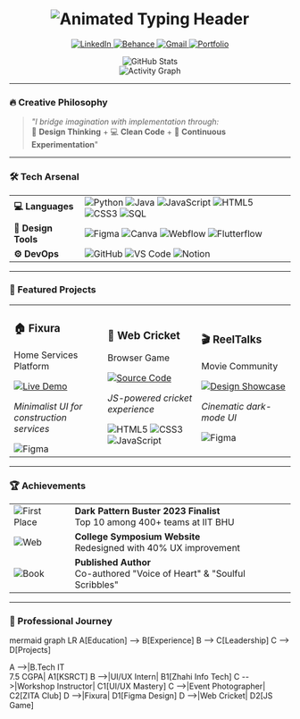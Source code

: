 <h1 align="center">
  <img src="https://readme-typing-svg.demolab.com?font=Fira+Code&weight=800&size=35&pause=1000&center=true&vCenter=true&width=500&height=70&lines=Hi+👋+I'm+Aakash+Kannan;UI%2FUX+Alchemist;Frontend+Conjurer;Pixel+Perfectionist" alt="Animated Typing Header" />
</h1>

<p align="center">
  <a href="https://www.linkedin.com/in/aakash-kannan-8b51a827b/">
    <img src="https://img.shields.io/badge/LinkedIn-0A66C2?style=for-the-badge&logo=linkedin&logoColor=white" alt="LinkedIn" />
  </a>
  <a href="https://www.behance.net/aakashkannan">
    <img src="https://img.shields.io/badge/Behance-1769FF?style=for-the-badge&logo=behance&logoColor=white" alt="Behance" />
  </a>
  <a href="mailto:aakashkannan05@gmail.com">
    <img src="https://img.shields.io/badge/Gmail-EA4335?style=for-the-badge&logo=gmail&logoColor=white" alt="Gmail" />
  </a>
  <a href="https://aakash-portfolio-b664d.web.app/">
    <img src="https://img.shields.io/badge/Portfolio-FF4088?style=for-the-badge&logo=hugo&logoColor=white" alt="Portfolio" />
  </a>
</p>

<div align="center">
  <img src="https://github-readme-stats.vercel.app/api?username=aakashk2005&show_icons=true&theme=radical" alt="GitHub Stats" />
</div>

<div align="center">
  <img src="https://github-readme-activity-graph.vercel.app/graph?username=aakashk2005&theme=react-dark&hide_border=true&area=true" alt="Activity Graph" />
</div>

---

### 🔥 Creative Philosophy
> *"I bridge imagination with implementation through:*  
> 🎨 **Design Thinking** + 💻 **Clean Code** + 🧪 **Continuous Experimentation**"

---

### 🛠️ Tech Arsenal

<div align="center">
  <table>
    <tr>
      <td><b>💻 Languages</b></td>
      <td>
        <img src="https://img.shields.io/badge/Python-3776AB?logo=python&logoColor=white" alt="Python">
        <img src="https://img.shields.io/badge/Java-007396?logo=java&logoColor=white" alt="Java">
        <img src="https://img.shields.io/badge/JavaScript-F7DF1E?logo=javascript&logoColor=black" alt="JavaScript">
        <img src="https://img.shields.io/badge/HTML5-E34F26?logo=html5&logoColor=white" alt="HTML5">
        <img src="https://img.shields.io/badge/CSS3-1572B6?logo=css3&logoColor=white" alt="CSS3">
        <img src="https://img.shields.io/badge/SQL-4479A1?logo=postgresql&logoColor=white" alt="SQL">
      </td>
    </tr>
    <tr>
      <td><b>🎨 Design Tools</b></td>
      <td>
        <img src="https://img.shields.io/badge/Figma-F24E1E?logo=figma&logoColor=white" alt="Figma">
        <img src="https://img.shields.io/badge/Canva-00C4CC?logo=canva&logoColor=white" alt="Canva">
        <img src="https://img.shields.io/badge/Webflow-4353FF?logo=webflow&logoColor=white" alt="Webflow">
        <img src="https://img.shields.io/badge/Flutterflow-02569B?logo=flutter&logoColor=white" alt="Flutterflow">
      </td>
    </tr>
    <tr>
      <td><b>⚙️ DevOps</b></td>
      <td>
        <img src="https://img.shields.io/badge/GitHub-181717?logo=github&logoColor=white" alt="GitHub">
        <img src="https://img.shields.io/badge/VS_Code-007ACC?logo=visual-studio-code&logoColor=white" alt="VS Code">
        <img src="https://img.shields.io/badge/Notion-000000?logo=notion&logoColor=white" alt="Notion">
      </td>
    </tr>
  </table>
</div>

---

### 🚀 Featured Projects

<table>
  <tr>
    <td width="30%">
      <h3>🏠 Fixura</h3>
      <p>Home Services Platform</p>
      <a href="https://www.behance.net/gallery/212585949/UIUX-Mobile-App">
        <img src="https://img.shields.io/badge/Live_Demo-212585949?style=for-the-badge&logo=behance&logoColor=white" alt="Live Demo">
      </a>
      <p><i>Minimalist UI for construction services</i></p>
      <img src="https://img.shields.io/badge/Figma-F24E1E?logo=figma&logoColor=white" alt="Figma">
    </td>
    <td width="30%">
      <h3>🏏 Web Cricket</h3>
      <p>Browser Game</p>
      <a href="https://github.com/aakashk2005/Web-Cricket-using-HTML-CSS-JS">
        <img src="https://img.shields.io/badge/Source_Code-181717?style=for-the-badge&logo=github&logoColor=white" alt="Source Code">
      </a>
      <p><i>JS-powered cricket experience</i></p>
      <img src="https://img.shields.io/badge/HTML5-E34F26?logo=html5&logoColor=white" alt="HTML5">
      <img src="https://img.shields.io/badge/CSS3-1572B6?logo=css3&logoColor=white" alt="CSS3">
      <img src="https://img.shields.io/badge/JavaScript-F7DF1E?logo=javascript&logoColor=black" alt="JavaScript">
    </td>
    <td width="30%">
      <h3>🎬 ReelTalks</h3>
      <p>Movie Community</p>
      <a href="https://www.behance.net/gallery/230067247/ReelTalks-A-Cinematic-UI-Experience-for-Movie-Lovers">
        <img src="https://img.shields.io/badge/Design_Showcase-230067247?style=for-the-badge&logo=behance&logoColor=white" alt="Design Showcase">
      </a>
      <p><i>Cinematic dark-mode UI</i></p>
      <img src="https://img.shields.io/badge/Figma-F24E1E?logo=figma&logoColor=white" alt="Figma">
    </td>
  </tr>
</table>

---

### 🏆 Achievements

<div align="center">
  <table>
    <tr>
      <td><img src="https://img.shields.io/badge/1st-000000?style=for-the-badge&logo=starship&logoColor=gold" alt="First Place"></td>
      <td><b>Dark Pattern Buster 2023 Finalist</b><br>Top 10 among 400+ teams at IIT BHU</td>
    </tr>
    <tr>
      <td><img src="https://img.shields.io/badge/Web-000000?style=for-the-badge&logo=google-chrome&logoColor=white" alt="Web"></td>
      <td><b>College Symposium Website</b><br>Redesigned with 40% UX improvement</td>
    </tr>
    <tr>
      <td><img src="https://img.shields.io/badge/Book-000000?style=for-the-badge&logo=bookstack&logoColor=white" alt="Book"></td>
      <td><b>Published Author</b><br>Co-authored "Voice of Heart" & "Soulful Scribbles"</td>
    </tr>
  </table>
</div>

---

### 💼 Professional Journey

mermaid
graph LR
  A[Education] --> B[Experience]
  B --> C[Leadership]
  C --> D[Projects]
  
  A -->|B.Tech IT<br>7.5 CGPA| A1[KSRCT]
  B -->|UI/UX Intern| B1[Zhahi Info Tech]
  C -->|Workshop Instructor| C1[UI/UX Mastery]
  C -->|Event Photographer| C2[ZITA Club]
  D -->|Fixura| D1[Figma Design]
  D -->|Web Cricket| D2[JS Game]

